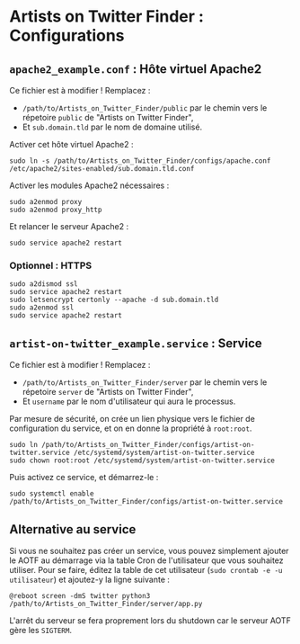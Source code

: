 # Artists on Twitter Finder : Configurations

## `apache2_example.conf` : Hôte virtuel Apache2

Ce fichier est à modifier ! Remplacez :
* `/path/to/Artists_on_Twitter_Finder/public` par le chemin vers le répetoire `public` de "Artists on Twitter Finder",
* Et `sub.domain.tld` par le nom de domaine utilisé.

Activer cet hôte virtuel Apache2 :
```
sudo ln -s /path/to/Artists_on_Twitter_Finder/configs/apache.conf /etc/apache2/sites-enabled/sub.domain.tld.conf
```

Activer les modules Apache2 nécessaires :
```
sudo a2enmod proxy
sudo a2enmod proxy_http
```

Et relancer le serveur Apache2 :
```
sudo service apache2 restart
```

### Optionnel : HTTPS

```
sudo a2dismod ssl
sudo service apache2 restart
sudo letsencrypt certonly --apache -d sub.domain.tld
sudo a2enmod ssl
sudo service apache2 restart
```

## `artist-on-twitter_example.service` : Service

Ce fichier est à modifier ! Remplacez :
* `/path/to/Artists_on_Twitter_Finder/server` par le chemin vers le répetoire `server` de "Artists on Twitter Finder",
* Et `username` par le nom d'utilisateur qui aura le processus.

Par mesure de sécurité, on crée un lien physique vers le fichier de configuration du service, et on en donne la propriété à `root:root`.
```
sudo ln /path/to/Artists_on_Twitter_Finder/configs/artist-on-twitter.service /etc/systemd/system/artist-on-twitter.service
sudo chown root:root /etc/systemd/system/artist-on-twitter.service
```

Puis activez ce service, et démarrez-le :
```
sudo systemctl enable /path/to/Artists_on_Twitter_Finder/configs/artist-on-twitter.service
```

## Alternative au service

Si vous ne souhaitez pas créer un service, vous pouvez simplement ajouter le AOTF au démarrage via la table Cron de l'utilisateur que vous souhaitez utiliser.
Pour se faire, éditez la table de cet utilisateur (`sudo crontab -e -u utilisateur`) et ajoutez-y la ligne suivante :
```
@reboot screen -dmS twitter python3 /path/to/Artists_on_Twitter_Finder/server/app.py
```
L'arrêt du serveur se fera proprement lors du shutdown car le serveur AOTF gère les `SIGTERM`.
